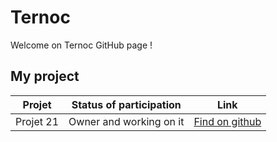 # Ternoc
Welcome on Ternoc GitHub page ! <br/>

## My project

Projet | Status of participation | Link
------------ | ------------- | ------------
Projet 21 | Owner and working on it | [Find on github](http://ternoc.github.io/Projet21/)
